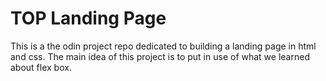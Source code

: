 # TOP Landing Page
This is a the odin project repo dedicated to building a landing page in html and css. The main idea of this project is to put in use of what we learned about flex box.
